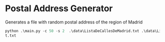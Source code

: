 # Postal Address Generator
Generates a file with random postal address of the region of Madrid

```python
python .\main.py -c 50 -s 2  .\data\ListaDeCallesDeMadrid.txt .\data\ListaDeNombresPropios.txt .\data\ListaDeApellidos.txt outpu
t.txt
```
